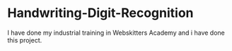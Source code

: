 # Handwriting-Digit-Recognition
I have done my industrial training in Webskitters Academy and i have done this project.
